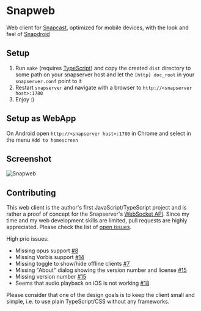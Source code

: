# Snapweb

Web client for [Snapcast](https://github.com/badaix/snapcast), optimized for mobile devices, with the look and feel of [Snapdroid](https://github.com/badaix/snapdroid)

## Setup

1. Run `make` (requires [TypeScript](https://www.typescriptlang.org/)) and copy the created `dist` directory to some path on your snapserver host and let the `[http] doc_root` in your `snapserver.conf` point to it
2. Restart `snapserver` and navigate with a browser to `http://<snapserver host>:1780`
3. Enjoy :)

## Setup as WebApp

On Android open `http://<snapserver host>:1780` in Chrome and select in the menu `Add to homescreen`

## Screenshot

![Snapweb](https://raw.githubusercontent.com/badaix/snapweb/master/snapweb.png)

## Contributing

This web client is the author's first JavaScript/TypeScript project and is rather a proof of concept for the Snapserver's [WebSocket API](https://github.com/badaix/snapcast/blob/master/doc/json_rpc_api/v2_0_0.md). 
Since my time and my web development skills are limited, pull requests are highly appreciated. Please check the list of [open issues](https://github.com/badaix/snapweb/issues).  

High prio issues:

- Missing opus support [#8](https://github.com/badaix/snapweb/issues/8)
- Missing Vorbis support [#14](https://github.com/badaix/snapweb/issues/14)
- Missing toggle to show/hide offline clients [#7](https://github.com/badaix/snapweb/issues/7)
- Missing "About" dialog showing the version number and license [#15](https://github.com/badaix/snapweb/issues/15)
- Missing version number [#15](https://github.com/badaix/snapweb/issues/15)
- Seems that audio playback on iOS is not working [#18](https://github.com/badaix/snapweb/issues/18)

Please consider that one of the design goals is to keep the client small and simple, i.e. to use plain TypeScript/CSS without any frameworks.
